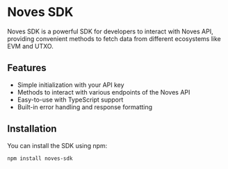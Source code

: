 # Noves SDK

Noves SDK is a powerful SDK for developers to interact with Noves API, providing convenient methods to fetch data from different ecosystems like EVM and UTXO.

## Features

- Simple initialization with your API key
- Methods to interact with various endpoints of the Noves API
- Easy-to-use with TypeScript support
- Built-in error handling and response formatting

## Installation

You can install the SDK using npm:

```bash
npm install noves-sdk
```
